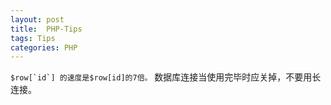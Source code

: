 ```yaml
---
layout: post
title:  PHP-Tips
tags: Tips
categories: PHP
---
```




``$row[`id`] 的速度是$row[id]的7倍。``
数据库连接当使用完毕时应关掉，不要用长连接。


